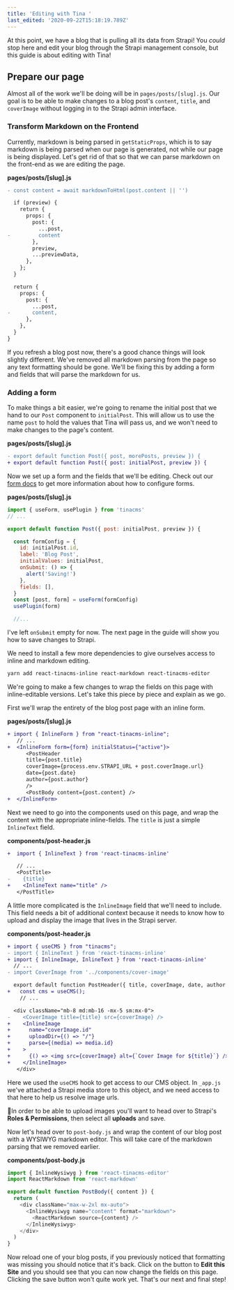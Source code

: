 ```yaml
---
title: 'Editing with Tina '
last_edited: '2020-09-22T15:18:19.789Z'
---
```

At this point, we have a blog that is pulling all its data from Strapi! You _could_ stop here and edit your blog through the Strapi management console, but this guide is about editing with Tina!

## Prepare our page

Almost all of the work we'll be doing will be in `pages/posts/[slug].js`. Our goal is to be able to make changes to a blog post's `content`, `title`, and `coverImage` without logging in to the Strapi admin interface.

### Transform Markdown on the Frontend

Currently, markdown is being parsed in `getStaticProps`, which is to say markdown is being parsed when our page is generated, not while our page is being displayed. Let's get rid of that so that we can parse markdown on the front-end as we are editing the page.

**pages/posts/\[slug\].js**

```diff
- const content = await markdownToHtml(post.content || '')

  if (preview) {
    return {
      props: {
        post: {
          ...post,
-         content
        },
        preview,
        ...previewData,
      },
    };
  }

  return {
    props: {
      post: {
        ...post,
-       content,
      },
    },
  }
}
```

If you refresh a blog post now, there's a good chance things will look slightly different. We've removed all markdown parsing from the page so any text formatting should be gone. We'll be fixing this by adding a form and fields that will parse the markdown for us.

### Adding a form

To make things a bit easier, we're going to rename the initial post that we hand to our `Post` component to `initialPost`. This will allow us to use the name `post` to hold the values that Tina will pass us, and we won't need to make changes to the page's content.

**pages/posts/\[slug\].js**

```diff
- export default function Post({ post, morePosts, preview }) {
+ export default function Post({ post: initialPost, preview }) {
```

Now we set up a form and the fields that we'll be editing. Check out our [form docs](/docs/forms) to get more information about how to configure forms.

**pages/posts/\[slug\].js**

```js
import { useForm, usePlugin } from 'tinacms'
// ...

export default function Post({ post: initialPost, preview }) {

  const formConfig = {
    id: initialPost.id,
    label: 'Blog Post',
    initialValues: initialPost,
    onSubmit: () => {
      alert('Saving!')
    },
    fields: [],
  }
  const [post, form] = useForm(formConfig)
  usePlugin(form)

  //...
```

I've left `onSubmit` empty for now. The next page in the guide will show you how to save changes to Strapi.

We need to install a few more dependencies to give ourselves access to inline and markdown editing.

```bash
yarn add react-tinacms-inline react-markdown react-tinacms-editor
```

We're going to make a few changes to wrap the fields on this page with inline-editable versions. Let's take this piece by piece and explain as we go.

First we'll wrap the entirety of the blog post page with an inline form.

**pages/posts/\[slug\].js**

```diff
+ import { InlineForm } from "react-tinacms-inline";
   // ...
+  <InlineForm form={form} initialStatus={"active"}>
      <PostHeader
      title={post.title}
      coverImage={process.env.STRAPI_URL + post.coverImage.url}
      date={post.date}
      author={post.author}
      />
      <PostBody content={post.content} />
+  </InlineForm>
```

Next we need to go into the components used on this page, and wrap the content with the appropriate inline-fields. The `title` is just a simple `InlineText` field.

**components/post-header.js**

```diff
+  import { InlineText } from 'react-tinacms-inline'

   // ...
   <PostTitle>
-    {title}
+    <InlineText name="title" />
   </PostTitle>
```

A little more complicated is the `InlineImage` field that we'll need to include. This field needs a bit of additional context because it needs to know how to upload and display the image that lives in the Strapi server.

**components/post-header.js**

```diff
+ import { useCMS } from "tinacms";
- import { InlineText } from 'react-tinacms-inline'
+ import { InlineImage, InlineText } from 'react-tinacms-inline'
  // ...
- import CoverImage from '../components/cover-image'

  export default function PostHeader({ title, coverImage, date, author }) {
+   const cms = useCMS();
    // ...

  <div className="mb-8 md:mb-16 -mx-5 sm:mx-0">
-    <CoverImage title={title} src={coverImage} />
+    <InlineImage
+      name="coverImage.id"
+      uploadDir={() => "/"}
+      parse={(media) => media.id}
+    >
+      {() => <img src={coverImage} alt={`Cover Image for ${title}`} />}
+    </InlineImage>
   </div>
```

Here we used the `useCMS` hook to get access to our CMS object. In `_app.js` we've attached a Strapi media store to this object, and we need access to that here to help us resolve image urls.

🤚In order to be able to upload images you'll want to head over to Strapi's **Roles & Permissions**, then select all **uploads** and save.

Now let's head over to `post-body.js` and wrap the content of our blog post with a WYSIWYG markdown editor. This will take care of the markdown parsing that we removed earlier.

**components/post-body.js**

```js
import { InlineWysiwyg } from 'react-tinacms-editor'
import ReactMarkdown from 'react-markdown'

export default function PostBody({ content }) {
  return (
    <div className="max-w-2xl mx-auto">
      <InlineWysiwyg name="content" format="markdown">
        <ReactMarkdown source={content} />
      </InlineWysiwyg>
    </div>
  )
}
```

Now reload one of your blog posts, if you previously noticed that formatting was missing you should notice that it's back. Click on the button to **Edit this Site** and you should see that you can now change the fields on this page. Clicking the save button won't quite work yet. That's our next and final step!